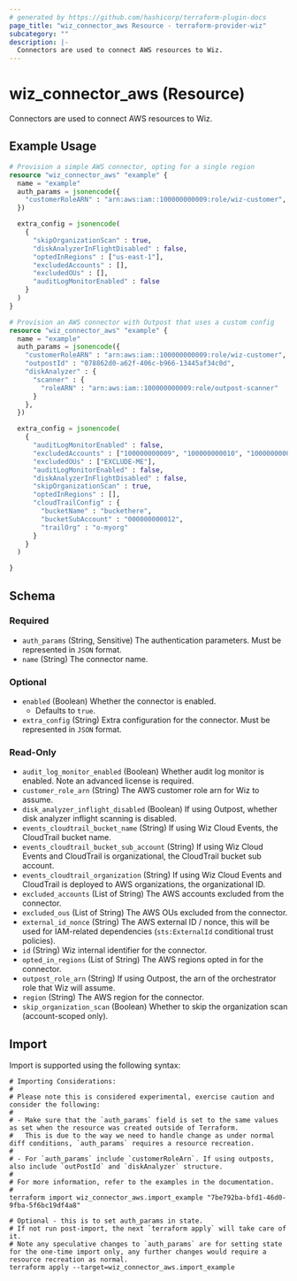```yaml
---
# generated by https://github.com/hashicorp/terraform-plugin-docs
page_title: "wiz_connector_aws Resource - terraform-provider-wiz"
subcategory: ""
description: |-
  Connectors are used to connect AWS resources to Wiz.
---
```


# wiz_connector_aws (Resource)

Connectors are used to connect AWS resources to Wiz.

## Example Usage

```terraform
# Provision a simple AWS connector, opting for a single region
resource "wiz_connector_aws" "example" {
  name = "example"
  auth_params = jsonencode({
    "customerRoleARN" : "arn:aws:iam::100000000009:role/wiz-customer",
  })

  extra_config = jsonencode(
    {
      "skipOrganizationScan" : true,
      "diskAnalyzerInFlightDisabled" : false,
      "optedInRegions" : ["us-east-1"],
      "excludedAccounts" : [],
      "excludedOUs" : [],
      "auditLogMonitorEnabled" : false
    }
  )
}

# Provision an AWS connector with Outpost that uses a custom config
resource "wiz_connector_aws" "example" {
  name = "example"
  auth_params = jsonencode({
    "customerRoleARN" : "arn:aws:iam::100000000009:role/wiz-customer",
    "outpostId" : "078862d0-a62f-406c-b966-13445af34c0d",
    "diskAnalyzer" : {
      "scanner" : {
        "roleARN" : "arn:aws:iam::100000000009:role/outpost-scanner"
      }
    },
  })

  extra_config = jsonencode(
    {
      "auditLogMonitorEnabled" : false,
      "excludedAccounts" : ["100000000009", "100000000010", "100000000013"],
      "excludedOUs" : ["EXCLUDE-ME"],
      "auditLogMonitorEnabled" : false,
      "diskAnalyzerInFlightDisabled" : false,
      "skipOrganizationScan" : true,
      "optedInRegions" : [],
      "cloudTrailConfig" : {
        "bucketName" : "buckethere",
        "bucketSubAccount" : "000000000012",
        "trailOrg" : "o-myorg"
      }
    }
  )

}
```

<!-- schema generated by tfplugindocs -->
## Schema

### Required

- `auth_params` (String, Sensitive) The authentication parameters. Must be represented in `JSON` format.
- `name` (String) The connector name.

### Optional

- `enabled` (Boolean) Whether the connector is enabled.
    - Defaults to `true`.
- `extra_config` (String) Extra configuration for the connector. Must be represented in `JSON` format.

### Read-Only

- `audit_log_monitor_enabled` (Boolean) Whether audit log monitor is enabled. Note an advanced license is required.
- `customer_role_arn` (String) The AWS customer role arn for Wiz to assume.
- `disk_analyzer_inflight_disabled` (Boolean) If using Outpost, whether disk analyzer inflight scanning is disabled.
- `events_cloudtrail_bucket_name` (String) If using Wiz Cloud Events, the CloudTrail bucket name.
- `events_cloudtrail_bucket_sub_account` (String) If using Wiz Cloud Events and CloudTrail is organizational, the CloudTrail bucket sub account.
- `events_cloudtrail_organization` (String) If using Wiz Cloud Events and CloudTrail is deployed to AWS organizations, the organizational ID.
- `excluded_accounts` (List of String) The AWS accounts excluded from the connector.
- `excluded_ous` (List of String) The AWS OUs excluded from the connector.
- `external_id_nonce` (String) The AWS external ID / nonce, this will be used for IAM-related dependencies (`sts:ExternalId` conditional trust policies).
- `id` (String) Wiz internal identifier for the connector.
- `opted_in_regions` (List of String) The AWS regions opted in for the connector.
- `outpost_role_arn` (String) If using Outpost, the arn of the orchestrator role that Wiz will assume.
- `region` (String) The AWS region for the connector.
- `skip_organization_scan` (Boolean) Whether to skip the organization scan (account-scoped only).

## Import

Import is supported using the following syntax:

```shell
# Importing Considerations:
#
# Please note this is considered experimental, exercise caution and consider the following:
#
# - Make sure that the `auth_params` field is set to the same values as set when the resource was created outside of Terraform.
#   This is due to the way we need to handle change as under normal diff conditions, `auth_params` requires a resource recreation.
#
# - For `auth_params` include `customerRoleArn`. If using outposts, also include `outPostId` and `diskAnalyzer` structure.
#
# For more information, refer to the examples in the documentation.
#
terraform import wiz_connector_aws.import_example "7be792ba-bfd1-46d0-9fba-5f6bc19df4a8"

# Optional - this is to set auth_params in state.
# If not run post-import, the next `terraform apply` will take care of it.
# Note any speculative changes to `auth_params` are for setting state for the one-time import only, any further changes would require a resource recreation as normal.
terraform apply --target=wiz_connector_aws.import_example
```
